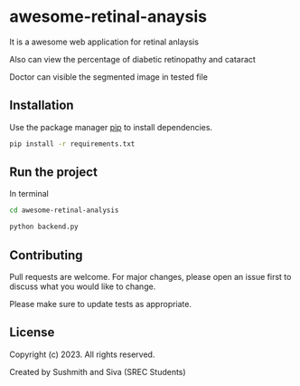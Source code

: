 # awesome-retinal-anaysis

It is a awesome web application for retinal anlaysis

Also can view the percentage of diabetic retinopathy and cataract

Doctor can visible the segmented image in tested file

## Installation

Use the package manager [pip](https://pip.pypa.io/en/stable/) to install dependencies.

```bash
pip install -r requirements.txt
```

## Run the project

In terminal 

```bash
cd awesome-retinal-analysis
```

```python
python backend.py
```

## Contributing

Pull requests are welcome. For major changes, please open an issue first
to discuss what you would like to change.

Please make sure to update tests as appropriate.

## License

Copyright (c) 2023. All rights reserved.

Created by Sushmith and Siva (SREC Students)
